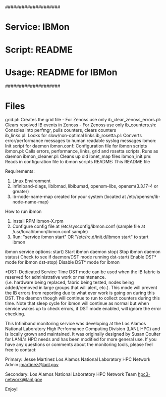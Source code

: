#
####################
# Service: IBMon
# Script: README
# Usage: README for IBMon
####################

Files
=====
grid.pl:                        Creates the grid file - For Zenoss use only
ib_clear_zenoss_errors.pl:      Clears resolved IB events in Zenoss - For Zenoss use only
ib_counters.sh:                 Consoles into perfmgr, pulls counters, clears counters                  
ib_links.pl:                    Looks for slow/non-optimal links
ib_rosetta.pl:                  Converts error/performance messages to human readable syslog messages
ibmon:                          Init script for daemon
ibmon.conf:                     Configuration file for ibmon scripts
ibmon.pl:                       Calls errors, performance, links, grid and rosetta scripts.  Runs as daemon
ibmon_cleaner.pl:               Cleans up old ibnet_map files
ibmon_init.pm:                  Reads in configuration file to ibmon scripts
README:                         This README file

Requirements:
1) Linux Environment 
2) infiniband-diags, libibmad, libibumad, opensm-libs, opensm(3.3.17-4 or greater)
3) ib-node-name-map created for your system (located at /etc/opensm/ib-node-name-map)

How to run ibmon
1) Install RPM ibmon-X.rpm
2) Configure config file at /etc/sysconfig/ibmon.conf (sample file at /usr/local/ibmon/ibmon.conf.sample)
3) Run: "service ibmon start" OR "/etc/rc.d/init.d/ibmon start" to start ibmon

ibmon service options:
start) Start ibmon daemon
stop) Stop ibmon daemon
status) Check to see if daemon/DST mode running
dst-start) Enable DST* mode for ibmon
dst-stop) Disable DST* mode for ibmon 

*DST: Dedicated Service Time
DST mode can be used when the IB fabric is reserved for administrative work or maintenance.  
(i.e. hardware being replaced, fabric being tested, nodes being added/removed in large 
groups that will alert, etc.).  This mode will prevent the IB errors from reporting due 
to what ever work is going on during this DST.  The daemon though will continue to run to 
collect counters during this time. Note that sleep cycle for ibmon will continue as
normal but when service wakes up to check errors, if DST mode enabled, will ignore the
error checking.

This Infiniband monitoring service was developing at the Los Alamos National Laboratory 
High Performance Computing Division (LANL HPC) and is locally grown and maintained. 
It was originally designed by Susan Coulter for LANL's HPC needs and has been modified for 
more general use.  If you have any questions or comments about the monitoring tools, 
please feel free to contact:

Primary:
Jesse Martinez
Los Alamos National Laboratory HPC Network Admin
jmartinez@lanl.gov

Secondary:
Los Alamos National Laboratory HPC Network Team
hpc3-network@lanl.gov

Enjoy!
